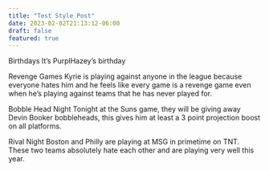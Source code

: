 ```yaml
---
title: "Test Style Post"
date: 2023-02-02T21:13:12-06:00
draft: false
featured: true
---
```


Birthdays
It’s PurplHazey’s birthday

Revenge Games
Kyrie is playing against anyone in the league because everyone hates him and he feels like every game is a revenge game even when he’s playing against teams that he has never played for.

Bobble Head Night
Tonight at the Suns game, they will be giving away Devin Booker bobbleheads, this gives him at least a 3 point projection boost on all platforms.

Rival Night
Boston and Philly are playing at MSG in primetime on TNT. These two teams absolutely hate each other and are playing very well this year.